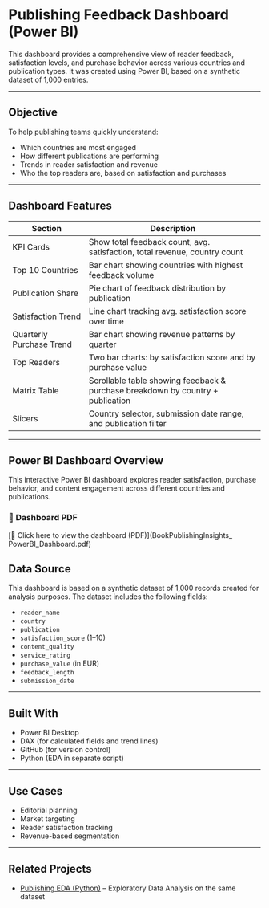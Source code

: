 # Publishing Feedback Dashboard (Power BI)

This dashboard provides a comprehensive view of reader feedback, satisfaction levels, and purchase behavior across various countries and publication types. It was created using Power BI, based on a synthetic dataset of 1,000 entries.

---

## Objective

To help publishing teams quickly understand:

- Which countries are most engaged
- How different publications are performing
- Trends in reader satisfaction and revenue
- Who the top readers are, based on satisfaction and purchases

---

## Dashboard Features

| Section                        | Description                                                                 |
|--------------------------------|-----------------------------------------------------------------------------|
| KPI Cards                      | Show total feedback count, avg. satisfaction, total revenue, country count |
| Top 10 Countries               | Bar chart showing countries with highest feedback volume                    |
| Publication Share              | Pie chart of feedback distribution by publication                           |
| Satisfaction Trend             | Line chart tracking avg. satisfaction score over time                       |
| Quarterly Purchase Trend       | Bar chart showing revenue patterns by quarter                               |
| Top Readers                    | Two bar charts: by satisfaction score and by purchase value                 |
| Matrix Table                   | Scrollable table showing feedback & purchase breakdown by country + publication |
| Slicers                        | Country selector, submission date range, and publication filter             |

---

## Power BI Dashboard Overview

This interactive Power BI dashboard explores reader satisfaction, purchase behavior, and content engagement across different countries and publications.

### 📎 Dashboard PDF

[📄 Click here to view the dashboard (PDF)](BookPublishingInsights_ PowerBI_Dashboard.pdf)

## Data Source

This dashboard is based on a synthetic dataset of 1,000 records created for analysis purposes. The dataset includes the following fields:

- `reader_name`
- `country`
- `publication`
- `satisfaction_score` (1–10)
- `content_quality`
- `service_rating`
- `purchase_value` (in EUR)
- `feedback_length`
- `submission_date`

---

## Built With

- Power BI Desktop
- DAX (for calculated fields and trend lines)
- GitHub (for version control)
- Python (EDA in separate script)

---

## Use Cases

- Editorial planning
- Market targeting
- Reader satisfaction tracking
- Revenue-based segmentation

---

## Related Projects

- [Publishing EDA (Python)](../README.md) – Exploratory Data Analysis on the same dataset
